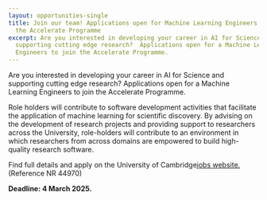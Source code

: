 ```yaml
---
layout: opportunities-single
title: Join our team! Applications open for Machine Learning Engineers to join
  the Accelerate Programme
excerpt: Are you interested in developing your career in AI for Science and
  supporting cutting edge research?  Applications open for a Machine Learning
  Engineers to join the Accelerate Programme.
---
```

Are you interested in developing your career in AI for Science and supporting cutting edge research?  Applications open for a Machine Learning Engineers to join the Accelerate Programme.

Role holders will contribute to software development activities that facilitate the application of machine learning for scientific discovery. By advising on the development of research projects and providing support to researchers across the University, role-holders will contribute to an environment in which researchers from across domains are empowered to build high-quality research software. 

Find full details and apply on the University of Cambridge[jobs website. ](https://www.jobs.cam.ac.uk/job/50193/)(Reference NR 44970)

**Deadline: 4 March 2025.**